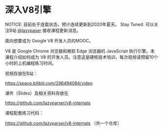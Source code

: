 # 深入V8引擎

NOTICE: 目前处于连载状态，预计连续更新到2020年夏天。 Stay Tuned. 可以关注B站 [@lazypaser](https://space.bilibili.com/296494084) 接收课程更新消息。

面向想要成为 Google V8 开发人员的MOOC。

V8 是 Google Chrome 浏览器和微软 Edge 浏览器的 JavaScript 执行引擎。本课程介绍如何成为 V8 的开发人员。注意这是硬核技术培训，每次视频请预留10个小时的上机编程练习时间。

视频存放在B站：

https://space.bilibili.com/296494084/video

课件（Slides）及相关资料存放在

https://github.com/lazyparser/v8-internals

课程配套练习代码：

https://github.com/lazyparser/v8-internals （共一个仓库）


